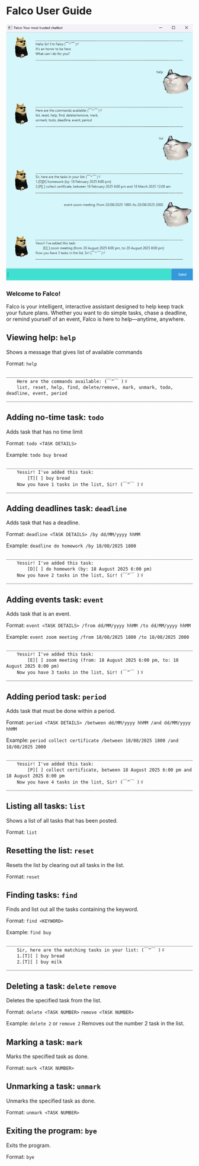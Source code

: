 # Falco User Guide

![Screenshot of Falco Chatbot's GUI being utilized as a list tracker.](Ui.png)

### Welcome to Falco!

Falco is your intelligent, interactive assistant designed to help keep track your future plans.
Whether you want to do simple tasks, chase a deadline, or remind yourself of an event, Falco
is here to help—anytime, anywhere.

## Viewing help: `help`

Shows a message that gives list of available commands

Format: `help`

```
________________________________________________________________________________________________________
    Here are the commands available: (￣^￣ )ゞ
    list, reset, help, find, delete/remove, mark, unmark, todo, deadline, event, period
________________________________________________________________________________________________________
```

## Adding no-time task: `todo`

Adds task that has no time limit

Format: `todo <TASK DETAILS>`

Example: `todo buy bread`

```
________________________________________________________________________________________________________
    Yessir! I've added this task: 
    	[T][ ] buy bread
    Now you have 1 tasks in the list, Sir! (￣^￣ )ゞ
________________________________________________________________________________________________________
```

## Adding deadlines task: `deadline`

Adds task that has a deadline. 

Format: `deadline <TASK DETAILS> /by dd/MM/yyyy hhMM`

Example: `deadline do homework /by 18/08/2025 1800`

```
________________________________________________________________________________________________________
    Yessir! I've added this task: 
    	[D][ ] do homework (by: 18 August 2025 6:00 pm)
    Now you have 2 tasks in the list, Sir! (￣^￣ )ゞ
________________________________________________________________________________________________________
```

## Adding events task: `event`

Adds task that is an event.

Format: `event <TASK DETAILS> /from dd/MM/yyyy hhMM /to dd/MM/yyyy hhMM`

Example: `event zoom meeting /from 18/08/2025 1800 /to 18/08/2025 2000`

```
________________________________________________________________________________________________________
    Yessir! I've added this task: 
    	[E][ ] zoom meeting (from: 18 August 2025 6:00 pm, to: 18 August 2025 8:00 pm)
    Now you have 3 tasks in the list, Sir! (￣^￣ )ゞ
________________________________________________________________________________________________________
```

## Adding period task: `period`

Adds task that must be done within a period.

Format: `period <TASK DETAILS> /between dd/MM/yyyy hhMM /and dd/MM/yyyy hhMM`

Example: `period collect certificate /between 18/08/2025 1800 /and 18/08/2025 2000`

```
________________________________________________________________________________________________________
    Yessir! I've added this task: 
    	[P][ ] collect certificate, between 18 August 2025 6:00 pm and 18 August 2025 8:00 pm
    Now you have 4 tasks in the list, Sir! (￣^￣ )ゞ
________________________________________________________________________________________________________
```

## Listing all tasks: `list`

Shows a list of all tasks that has been posted.

Format: `list`

## Resetting the list: `reset`

Resets the list by clearing out all tasks in the list.

Format: `reset`

## Finding tasks: `find`

Finds and list out all the tasks containing the keyword. 

Format: `find <KEYWORD>`

Example: `find buy`

```
________________________________________________________________________________________________________
    Sir, here are the matching tasks in your list: (￣^￣ )ゞ
    1.[T][ ] buy bread
    2.[T][ ] buy milk
________________________________________________________________________________________________________
```

## Deleting a task: `delete` `remove`

Deletes the specified task from the list.

Format: `delete <TASK NUMBER>` `remove <TASK NUMBER>`

Example: `delete 2` or `remove 2` Removes out the number 2 task in the list.

## Marking a task: `mark`

Marks the specified task as done.

Format: `mark <TASK NUMBER>`

## Unmarking a task: `unmark`

Unmarks the specified task as done.

Format: `unmark <TASK NUMBER>`

## Exiting the program: `bye`

Exits the program.

Format: `bye`